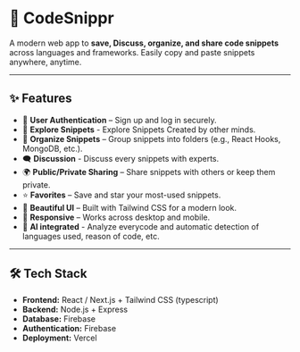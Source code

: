 # 📘 CodeSnippr  

A modern web app to **save, Discuss, organize, and share code snippets** across languages and frameworks. Easily copy and paste snippets anywhere, anytime.  

---

## ✨ Features  

- 🔐 **User Authentication** – Sign up and log in securely.  
- 🧳 **Explore Snippets** - Explore Snippets Created by other minds.
- 📂 **Organize Snippets** – Group snippets into folders (e.g., React Hooks, MongoDB, etc.).  
- 🗨️ **Discussion** - Discuss every snippets with experts.
- 🌍 **Public/Private Sharing** – Share snippets with others or keep them private.  
- ⭐ **Favorites** – Save and star your most-used snippets.  
- 🎨 **Beautiful UI** – Built with Tailwind CSS for a modern look.  
- 📱 **Responsive** – Works across desktop and mobile.  
- 🤖 **AI integrated** - Analyze everycode and automatic detection of languages used, reason of code, etc.

---

## 🛠️ Tech Stack  

- **Frontend:** React / Next.js + Tailwind CSS  (typescript)
- **Backend:** Node.js + Express  
- **Database:** Firebase  
- **Authentication:** Firebase
- **Deployment:** Vercel 
